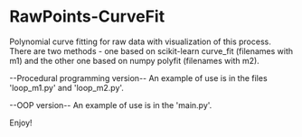 # RawPoints-CurveFit
Polynomial curve fitting for raw data with visualization of this process. 
There are two methods - one based on scikit-learn curve_fit (filenames with m1) and the other one based on numpy polyfit (filenames with m2).

--Procedural programming version--
An example of use is in the files 'loop_m1.py' and 'loop_m2.py'.

--OOP version--
An example of use is in the 'main.py'.

Enjoy!
